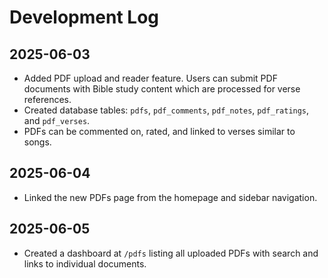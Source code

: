 # Development Log

## 2025-06-03
- Added PDF upload and reader feature. Users can submit PDF documents with Bible study content which are processed for verse references.
- Created database tables: `pdfs`, `pdf_comments`, `pdf_notes`, `pdf_ratings`, and `pdf_verses`.
- PDFs can be commented on, rated, and linked to verses similar to songs.

## 2025-06-04
- Linked the new PDFs page from the homepage and sidebar navigation.

## 2025-06-05
- Created a dashboard at `/pdfs` listing all uploaded PDFs with search and links to individual documents.

